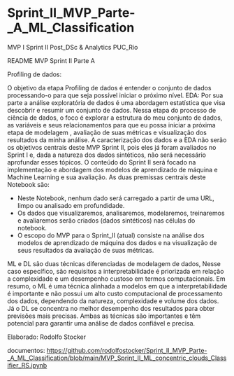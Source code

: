 # Sprint_II_MVP_Parte-_A_ML_Classification
MVP I Sprint II  Post_DSc &amp; Analytics PUC_Rio

README MVP Sprint II Parte A

Profiling de dados:

O objetivo da etapa Profiling de dados é entender o conjunto de dados processando-o para que seja possível iniciar o próximo nível. EDA:
Por sua parte a análise exploratória de dados é uma abordagem estatística que visa descobrir e resumir um conjunto de dados.
Nessa etapa do processo de ciência de dados, o foco é explorar a estrutura do meu conjunto de dados, as variáveis e seus relacionamentos
para que eu possa iniciar a próxima etapa de modelagem , avaliação de suas métricas e visualização dos resultados da minha análise.
A caracterização dos dados e a EDA não serão os objetivos centrais deste MVP Sprint II, pois eles já foram avaliados no Sprint I e, 
dada a natureza dos dados sintéticos, não será necessário aprofundar esses tópicos. 
O conteúdo do Sprint II será focado na implementação e abordagem dos modelos de aprendizado de máquina e Machine Learning e sua avaliação.
As duas premissas centrais deste Notebook são:

* Neste Notebook, nenhum dado será carregado a partir de uma URL, limpo ou analisado em profundidade. 
* Os dados que visualizaremos, analisaremos, modelaremos, treinaremos e avaliaremos serão criados (dados sintéticos) nas células do notebook. 
* O escopo do MVP para o Sprint_II (atual) consiste na análise dos modelos de aprendizado de máquina dos dados e na visualização de seus
  resultados da avaliação de suas métricas.
  
ML e DL são duas técnicas diferenciadas de modelagem de dados, Nesse caso específico, são requisitos a interpretabilidade é priorizada
em relação a complexidade e um desempenho custoso em termos computacionais.
Em resumo, o ML é uma técnica alinhada a modelos em que a interpretabilidade é importante e não possui um alto custo computacional
de processamento dos dados, dependendo da natureza, complexidade e volume dos dados. Já o DL se concentra no melhor desempenho
dos resultados para obter previsões mais precisas. Ambas as técnicas são importantes e têm potencial para garantir uma análise de dados confiável e precisa.

Elaborado: Rodolfo Stocker

documentos:
https://github.com/rodolfostocker/Sprint_II_MVP_Parte-_A_ML_Classification/blob/main/MVP_Sprint_II_ML_concentric_clouds_Classifier_RS.ipynb
